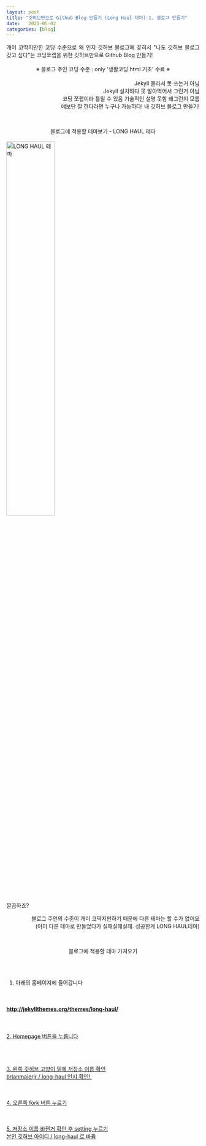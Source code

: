 ```yaml
---
layout: post
title: "깃허브만으로 Github Blog 만들기 (Long Haul 테마)-1. 블로그 만들기"
date:   2021-05-02
categories: [blog]
---
```



<p>
<div style="text-align:justify">개미 코딱지만한 코딩 수준으로 왜 인지 깃허브 블로그에 꽂혀서 "나도 깃허브 블로그 갖고 싶다"는 코딩쪼랩을 위한 깃허브만으로 Github Blog 만들기!</div><br />
<div style="text-align:center">※ 블로그 주인 코딩 수준 : only '생활코딩 html 기초' 수료 ※</div><br />
<div style="text-align:right">Jekyll 몰라서 못 쓰는거 아님<br />
   Jekyll 설치하다 못 알아먹어서 그런거 아님<br />
  코딩 쪼랩이라 틀릴 수 있음 기술적인 설명 못함 왜그런지 모름<br />
  얘보단 잘 한다라면 누구나 가능하다! 내 깃허브 블로그 만들기!</div>
</p>
<br />

<p>
<div style="text-align:center">블로그에 적용할 테마보기 - LONG HAUL 테마</div>
<br />
<img src="{{ '/assets/210502/1.png' | prepend: site.baseurl }}" alt="LONG HAUL 테마" width="50%"></p>

<p>
<br />
깔끔하죠? 
<br />
<div style="text-align:right">블로그 주인의 수준이 개미 코딱지만하기 때문에 다른 테마는 할 수가 없어요<br />
(이미 다른 테마로 만들었다가 실패실패실패. 성공한게 LONG HAUL테마)</div>
</p>

<br />
<p><div style="text-align:center">블로그에 적용할 테마 가져오기 </div></p>

<br /><br />
1. 아래의 홈페이지에 들어갑니다 
<br />
<h4><a href=" http://jekyllthemes.org/themes/long-haul/" target="_blank">http://jekyllthemes.org/themes/long-haul/</h4>

<br /><br />
2. Homepage 버튼을 누릅니다  
<br />
<img src="{{ '/assets/210502/2.png' | prepend: site.baseurl }}" alt="">


<br /><br />
3. 왼쪽 깃허브 고양이 밑에 저장소 이름 확인
<br />
brianmaierjr / long-haul 인지 확인! 
<img src="{{ '/assets/210502/3.png' | prepend: site.baseurl }}" alt="">

<br /><br />
4. 오른쪽 fork 버튼 누르기 
<br />
<img src="{{ '/assets/210502/4.png' | prepend: site.baseurl }}" alt="">

<br /><br />
5. 저장소 이름 바뀐거 확인 후 setting 누르기 
<br />
본인 깃허브 아이디 / long-haul 로 바뀜 
<br />
<img src="{{ '/assets/210502/5.png' | prepend: site.baseurl }}" alt="">



